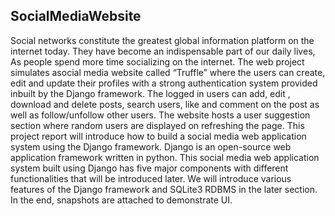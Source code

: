## SocialMediaWebsite

Social networks constitute the greatest global information platform on the internet
today. They have become an indispensable part of our daily lives, As people
spend more time socializing on the internet.
The web project simulates asocial media website called “Truffle” where the users can create, 
edit and update their profiles with a strong authentication system provided inbuilt 
by the Django framework. The logged in users can add, edit , download and delete posts,
search users, like and comment on the post as well as follow/unfollow other
users. The website hosts a user suggestion section where random users are
displayed on refreshing the page.
This project report will introduce how to build a social media web application
system using the Django framework. Django is an open-source web application
framework written in python. This social media web application system built using
Django has five major components with different functionalities that will be
introduced later. We will introduce various features of the Django framework and
SQLite3 RDBMS in the later section. In the end, snapshots are attached to
demonstrate UI.
